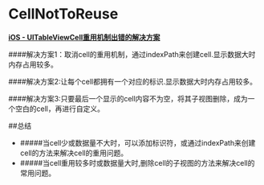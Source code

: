 # CellNotToReuse
[**iOS - UITableViewCell重用机制出错的解决方案**]()

####解决方案1：取消cell的重用机制，通过indexPath来创建cell.显示数据大时内存占用较多。

####解决方案2:让每个cell都拥有一个对应的标识.显示数据大时内存占用较多。

####解决方案3:只要最后一个显示的cell内容不为空，将其子视图删除，成为一个空白的cell，再进行自定义。

##总结

- #####当cell少或数据量不大时，可以添加标识符，或通过indexPath来创建cell的方法来解决cell的重用问题。
- #####当cell重用较多时或数据量大时,删除cell的子视图的方法来解决cell的常用问题。
